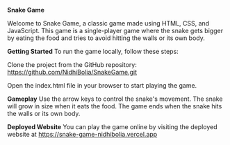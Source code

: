 **Snake Game**

Welcome to Snake Game, a classic game made using HTML, CSS, and JavaScript. This game is a single-player game where the snake gets bigger by eating the food and tries to avoid hitting the walls or its own body.

**Getting Started**
To run the game locally, follow these steps:

Clone the project from the GitHub repository: https://github.com/NidhiBolia/SnakeGame.git

Open the index.html file in your browser to start playing the game.

**Gameplay**
Use the arrow keys to control the snake's movement.
The snake will grow in size when it eats the food.
The game ends when the snake hits the walls or its own body.

**Deployed Website**
You can play the game online by visiting the deployed website at https://snake-game-nidhibolia.vercel.app
